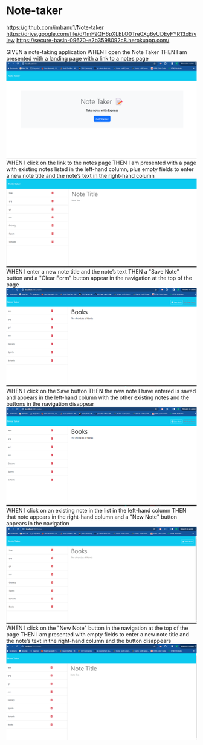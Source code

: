 # Note-taker
https://github.com/imbanu1/Note-taker
https://drive.google.com/file/d/1mF9QH6pXLELO0Tre0Xg6yUDEyFYR13xE/view
https://secure-basin-09670-e2b3598092c8.herokuapp.com/

GIVEN a note-taking application
WHEN I open the Note Taker
THEN I am presented with a landing page with a link to a notes page
![alt text](images/notetake1.png)
WHEN I click on the link to the notes page
THEN I am presented with a page with existing notes listed in the left-hand column, plus empty fields to enter a new note title and the note’s text in the right-hand column
![alt text](images/notetake2.png)
WHEN I enter a new note title and the note’s text
THEN a "Save Note" button and a "Clear Form" button appear in the navigation at the top of the page
![alt text](images/notetake3.png)
WHEN I click on the Save button
THEN the new note I have entered is saved and appears in the left-hand column with the other existing notes and the buttons in the navigation disappear
![alt text](images/notetake3.png)
WHEN I click on an existing note in the list in the left-hand column
THEN that note appears in the right-hand column and a "New Note" button appears in the navigation
![alt text](images/notetake4.png)
WHEN I click on the "New Note" button in the navigation at the top of the page
THEN I am presented with empty fields to enter a new note title and the note’s text in the right-hand column and the button disappears
![alt text](images/notetake5.png)
